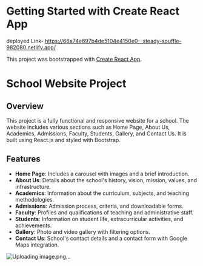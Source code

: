 # Getting Started with Create React App

deployed Link- https://66a74e697b4de5104e4150e0--steady-souffle-982080.netlify.app/

This project was bootstrapped with [Create React App](https://github.com/facebook/create-react-app).


# School Website Project

## Overview

This project is a fully functional and responsive website for a school. The website includes various sections such as Home Page, About Us, Academics, Admissions, Faculty, Students, Gallery, and Contact Us. It is built using React.js and styled with Bootstrap.

## Features

- **Home Page**: Includes a carousel with images and a brief introduction.
- **About Us**: Details about the school's history, vision, mission, values, and infrastructure.
- **Academics**: Information about the curriculum, subjects, and teaching methodologies.
- **Admissions**: Admission process, criteria, and downloadable forms.
- **Faculty**: Profiles and qualifications of teaching and administrative staff.
- **Students**: Information on student life, extracurricular activities, and achievements.
- **Gallery**: Photo and video gallery with filtering options.
- **Contact Us**: School's contact details and a contact form with Google Maps integration.


![Uploading image.png…]()
